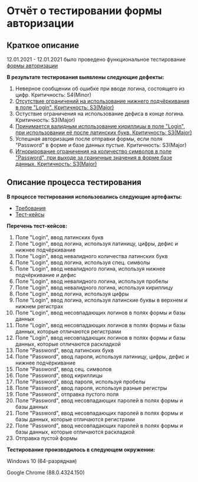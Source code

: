 # Отчёт о тестировании формы авторизации
## Краткое описание

12.01.2021 - 12.01.2021 было проведено функциональное тестирование [формы авторизации](https://onymaru.github.io/tests/qa/test_sample_auth_form.html)

**В результате тестирования выявлены следующие дефекты:**

1. Неверное сообщении об ошибке при вводе логина, состоящего из цифр. Критичность: S4(Minor)
2. [Отсутствие ограничений на использование нижнего подчёркивания в поле "Login". Критичность: S3(Major)](https://github.com/Alexandr-1221/-/issues/1)
3. Остуствие ограничения на использование дефиса в конце логина. Критичность: S3(Major)
4. [Принимается валидным использование кириллицы в поле "Login", при использовании её после латинских букв. Критичность: S3(Major)](https://github.com/Alexandr-1221/-/issues/2)
5. Успешная авторизация после отправки формы, если поля "Password" в форме и базе данных пустые. Критичность: S3(Major)
6. [Игнорирование ограничения на количество символов в поле "Password", при выходе за граничные значения в форме базе данных. Критичность: S3(Major)](https://github.com/Alexandr-1221/-/issues/3)
  
## Описание процесса тестирования

**В процессе тестирования использовались следующие артефакты:**

* [Требования](https://onymaru.github.io/tests/qa/)
* [Тест-кейсы](https://docs.google.com/spreadsheets/d/1Zl7zy0DwssIYLTeZxianVr1S9_WHW6gg5flY52J63T0/edit?usp=sharing)

**Перечень тест-кейсов:**

1. Поле "Login", ввод латинских букв
2. Поле "Login", ввод логина, используя латиницу, цифры, дефис и нижнее подчёркивание
3. Поле "Login", ввод невалидного количества латинских букв
4. Поле "Login", ввод логина, используя спец. символы
5. Поле "Login", ввод невалидного логина, используя нижнее подчёркивание и дефис
6. Поле "Login", ввод невалидного логина, используя пробелы
7. Поле "Login", ввод невалидного логина, используя кириллицу
8. Поле "Login", ввод логина, используя цифры
9. Поле "Login", ввод логина, используя латинские буквы в верхнем и нижнем регистрах
10. Поле "Login", ввод несовпадающих логинов в полях формы и базы данных
11. Поле "Login", ввод несовпадающих логинов в полях формы и базы данных, которые отличаются регистрами
12. Поле "Login", ввод несовпадающих логинов в полях формы и базы данных, которые отличаются раскладкой
13. Поле "Password", ввод латинских букв
14. Поле "Password", ввод пароля, используя латиницу, цифры, дефис и нижнее подчёркивание
15. Поле "Password", ввод сец. символов
16. Поле "Password", ввод кириллицы 
17. Поле "Password", ввод пароля, используя пробелы
18. Поле "Password", ввод пароля, используя разные регистры
19. Поле "Password", отправка пустого поля
20. Поле "Password", ввод несовпадающих паролей в полях формы и базы данных
21. Поле "Password", ввод несовпадающих паролей в полях формы и базы данных, которые отличаются регистрами
22. Поле "Password", ввод несовпадающих паролей в полях формы и базы данных, которые отличаются раскладкой
23. Отправка пустой формы



**Тестирование производилось в следующем окружении:**

Windows 10 (64-разрядная)

Google Chrome (88.0.4324.150)
